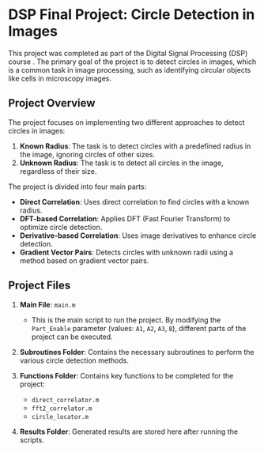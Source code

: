 # DSP Final Project: Circle Detection in Images

This project was completed as part of the Digital Signal Processing (DSP) course . The primary goal of the project is to detect circles in images, which is a common task in image processing, such as identifying circular objects like cells in microscopy images.

## Project Overview

The project focuses on implementing two different approaches to detect circles in images:

1. **Known Radius**: The task is to detect circles with a predefined radius in the image, ignoring circles of other sizes.
2. **Unknown Radius**: The task is to detect all circles in the image, regardless of their size.

The project is divided into four main parts:
- **Direct Correlation**: Uses direct correlation to find circles with a known radius.
- **DFT-based Correlation**: Applies DFT (Fast Fourier Transform) to optimize circle detection.
- **Derivative-based Correlation**: Uses image derivatives to enhance circle detection.
- **Gradient Vector Pairs**: Detects circles with unknown radii using a method based on gradient vector pairs.

## Project Files

1. **Main File**: `main.m`
   - This is the main script to run the project. By modifying the `Part_Enable` parameter (values: `A1`, `A2`, `A3`, `B`), different parts of the project can be executed.

2. **Subroutines Folder**: Contains the necessary subroutines to perform the various circle detection methods.

3. **Functions Folder**: Contains key functions to be completed for the project:
   - `direct_correlator.m`
   - `fft2_correlator.m`
   - `circle_locator.m`

4. **Results Folder**: Generated results are stored here after running the scripts.


